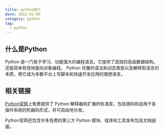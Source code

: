 ```yaml
---
title: python简介
date: 2022-01-09
category: python
tag:
  - python
---
```


## 什么是Python

Python 是一门易于学习、功能强大的编程语言。它提供了高效的高级数据结构，还能简单有效地面向对象编程。 Python
优雅的语法和动态类型以及解释型语言的本质，使它成为多数平台上写脚本和快速开发应用的理想语言。

## 相关链接

[Python官网](https://www.python.org/)上免费提供了 Python 解释器和扩展的标准库，包括源码和适用于各操作系统的机器码形式，并可自由地分发。

Python官网还包含许多免费的第三方 Python 模块、程序和工具发布包及文档链接。

